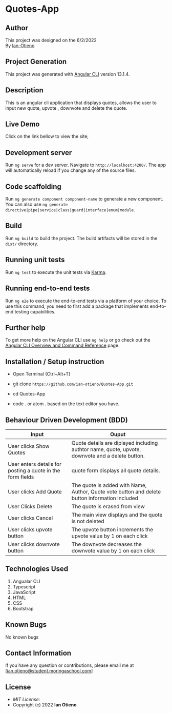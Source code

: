 # Quotes-App 

## Author
This project was designed on the 6/2/2022 <br>By [Ian-Otieno](https://github.com/ian-otieno)
## Project Generation

This project was generated with [Angular CLI](https://github.com/angular/angular-cli) version 13.1.4.

## Description
This is an  angular cli application that displays quotes, allows the user to input new quote, upvote , downvote and delete the quote.

## Live Demo
Click on the link  bellow to view the site;

## Development server

Run `ng serve` for a dev server. Navigate to `http://localhost:4200/`. The app will automatically reload if you change any of the source files.

## Code scaffolding

Run `ng generate component component-name` to generate a new component. You can also use `ng generate directive|pipe|service|class|guard|interface|enum|module`.

## Build

Run `ng build` to build the project. The build artifacts will be stored in the `dist/` directory.

## Running unit tests

Run `ng test` to execute the unit tests via [Karma](https://karma-runner.github.io).

## Running end-to-end tests

Run `ng e2e` to execute the end-to-end tests via a platform of your choice. To use this command, you need to first add a package that implements end-to-end testing capabilities.

## Further help

To get more help on the Angular CLI use `ng help` or go check out the [Angular CLI Overview and Command Reference](https://angular.io/cli) page.

## Installation / Setup instruction
* Open Terminal {Ctrl+Alt+T}

* git clone ```https://github.com/ian-otieno/Quotes-App.git```

* cd Quotes-App

* code . or atom . based on the text editor you have.

## Behaviour Driven Development (BDD)
| Input                    	| Ouput                                                                                        	|
|--------------------------	|----------------------------------------------------------------------------------------------	|
|User clicks Show Quotes    | Quote details are diplayed including authtor name, quote, upvote, downvote and a delete button.  |
|User enters details for posting a quote in the form fields | quote form displays all quote details.  |
| User clicks Add Quote    	| The quote is added  with Name, Author, Quote vote button and delete button information included  	|
| User Clicks Delete       	| The quote is erased from view                                                                	|
| User clicks Cancel       	| The main view displays and the quote is not deleted                                          	|
| User clicks upvote button   	| The upvote button increments the upvote value by 1 on each click  	|
| User clicks downvote button	| The downvote  decreases the downvote value by 1 on each click 	|


## Technologies Used
1. Angualar CLI
2. Typescript
3. JavaScript
4. HTML 
5. CSS
6. Bootstrap


## Known Bugs
No known bugs

## Contact Information 

If you have any question or contributions, please email me at [ian.otieno@student.moringaschool.com]

## License
* *MIT License:*
* Copyright (c) 2022 **Ian Otieno**


